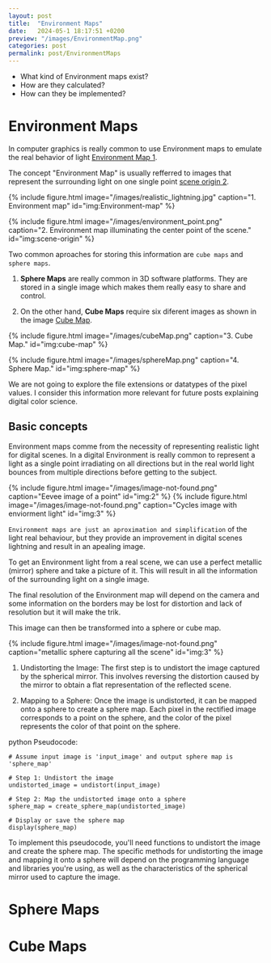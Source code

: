 ```yaml
---
layout: post
title:  "Environment Maps"
date:   2024-05-1 18:17:51 +0200
preview: "/images/EnvironmentMap.png"
categories: post
permalink: post/EnvironmentMaps
---
```


- What kind of Environment maps exist?  
- How are they calculated?  
- How can they be implemented?  
<!-- end-abstract --> 


# Environment Maps

In computer graphics is really common to use Environment maps to emulate the real behavior of light [Environment Map 1](#img:Environment-map). 

The concept "Environment Map" is usually refferred to images that represent the surrounding light on one single point [scene origin 2](#img:scene-origin). 

{% include figure.html image="/images/realistic_lightning.jpg" 
caption="1. Environment map" 
id="img:Environment-map"
%}

{% include figure.html image="/images/environment_point.png" 
caption="2. Environment map illuminating the center point of the scene." 
id="img:scene-origin"
%}

Two common aproaches for storing this information are `cube maps` and `sphere maps`. 

1. **Sphere Maps** are really common in 3D software platforms. They are stored in a single image which makes them really easy to share and control. 

2. On the other hand, **Cube Maps** require six diferent images as shown in the image [Cube Map](#img:cube-map).

{% include figure.html image="/images/cubeMap.png" 
caption="3. Cube Map." 
id="img:cube-map"
%}

{% include figure.html image="/images/sphereMap.png" 
caption="4. Sphere Map." 
id="img:sphere-map"
%}

<div class="alert alert-secondary" role="alert">
    We are not going to explore the file extensions or datatypes of the pixel values. I consider this information more relevant for future posts explaining digital color science.
</div>


## Basic concepts
Environment maps comme from the necessity of representing realistic light for digital scenes. In a digital Environment is really common to represent a light as a single point irradiating on all directions but in the real world light bounces from multiple directions before getting to the subject.


{% include figure.html image="/images/image-not-found.png" 
caption="Eevee image of a point" 
id="img:2"
%}
{% include figure.html image="/images/image-not-found.png" 
caption="Cycles image with enviorment light" 
id="img:3"
%}

`Environment maps are just an aproximation and simplification` of the light real behaviour, but they provide an improvement in digital scenes lightning and result in an apealing image.

To get an Environment light from a real scene, we can use a perfect metallic (mirror) sphere and take a picture of it. This will result in all the information of the surrounding light on a single image. 

The final resolution of the Environment map will depend on the camera and some information on the borders may be lost for distortion and lack of resolution but it will make the trik. 

This image can then be transformed into a sphere or cube map.

{% include figure.html image="/images/image-not-found.png" 
caption="metallic sphere capturing all the scene" 
id="img:3"
%}

1. Undistorting the Image: The first step is to undistort the image captured by the spherical mirror. This involves reversing the distortion caused by the mirror to obtain a flat representation of the reflected scene.

2. Mapping to a Sphere: Once the image is undistorted, it can be mapped onto a sphere to create a sphere map. Each pixel in the rectified image corresponds to a point on the sphere, and the color of the pixel represents the color of that point on the sphere.

python Pseudocode:

```
# Assume input image is 'input_image' and output sphere map is 'sphere_map'

# Step 1: Undistort the image
undistorted_image = undistort(input_image)

# Step 2: Map the undistorted image onto a sphere
sphere_map = create_sphere_map(undistorted_image)

# Display or save the sphere map
display(sphere_map)
```

To implement this pseudocode, you'll need functions to undistort the image and create the sphere map. The specific methods for undistorting the image and mapping it onto a sphere will depend on the programming language and libraries you're using, as well as the characteristics of the spherical mirror used to capture the image.


# Sphere Maps

# Cube Maps



